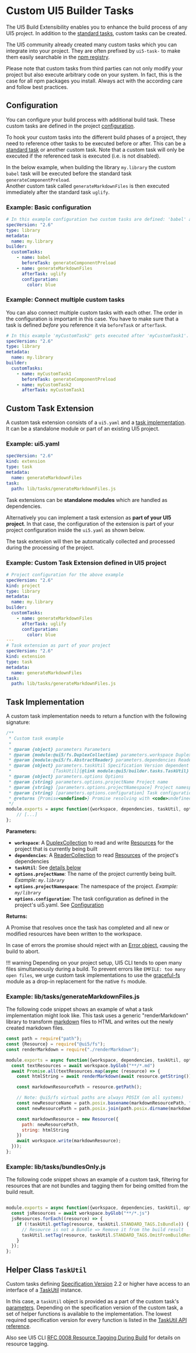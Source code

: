 # Custom UI5 Builder Tasks

The UI5 Build Extensibility enables you to enhance the build process of any UI5 project. In addition to the [standard tasks](../Builder.md#standard-tasks), custom tasks can be created.

The UI5 community already created many custom tasks which you can integrate into your project. They are often prefixed by `ui5-task-` to make them easily searchable in the [npm registry](https://www.npmjs.com/search?q=ui5-task-).

Please note that custom tasks from third parties can not only modify your project but also execute arbitrary code on your system. In fact, this is the case for all npm packages you install. Always act with the according care and follow best practices.

## Configuration

You can configure your build process with additional build task. These custom tasks are defined in the project [configuration](../Configuration.md).

To hook your custom tasks into the different build phases of a project, they need to reference other tasks to be executed before or after. This can be a [standard task](../Builder.md#standard-tasks) or another custom task. Note that a custom task will only be executed if the referenced task is executed (i.e. is not disabled).

In the below example, when building the library `my.library` the custom `babel` task will be executed before the standard task `generateComponentPreload`.  
Another custom task called `generateMarkdownFiles` is then executed immediately after the standard task `uglify`.

### Example: Basic configuration

````yaml
# In this example configuration two custom tasks are defined: 'babel' and 'generateMarkdownFiles'.
specVersion: "2.6"
type: library
metadata:
  name: my.library
builder:
  customTasks:
    - name: babel
      beforeTask: generateComponentPreload
    - name: generateMarkdownFiles
      afterTask: uglify
      configuration:
        color: blue
````

### Example: Connect multiple custom tasks

You can also connect multiple custom tasks with each other. The order in the configuration is important in this case. You have to make sure that a task is defined *before* you reference it via `beforeTask` or `afterTask`.

````yaml
# In this example 'myCustomTask2' gets executed after 'myCustomTask1'.
specVersion: "2.6"
type: library
metadata:
  name: my.library
builder:
  customTasks:
    - name: myCustomTask1
      beforeTask: generateComponentPreload
    - name: myCustomTask2
      afterTask: myCustomTask1
````

## Custom Task Extension

A custom task extension consists of a `ui5.yaml` and a [task implementation](#task-implementation). It can be a standalone module or part of an existing UI5 project.

### Example: ui5.yaml

````yaml
specVersion: "2.6"
kind: extension
type: task
metadata:
  name: generateMarkdownFiles
task:
  path: lib/tasks/generateMarkdownFiles.js
````

Task extensions can be **standalone modules** which are handled as dependencies.

Alternatively you can implement a task extension as **part of your UI5 project**.
In that case, the configuration of the extension is part of your project configuration inside the `ui5.yaml` as shown below.

The task extension will then be automatically collected and processed during the processing of the project.

### Example: Custom Task Extension defined in UI5 project

````yaml
# Project configuration for the above example
specVersion: "2.6"
kind: project
type: library
metadata:
  name: my.library
builder:
  customTasks:
    - name: generateMarkdownFiles
      afterTask: uglify
      configuration:
        color: blue
---
# Task extension as part of your project
specVersion: "2.6"
kind: extension
type: task
metadata:
  name: generateMarkdownFiles
task:
  path: lib/tasks/generateMarkdownFiles.js
````

## Task Implementation

A custom task implementation needs to return a function with the following signature:

````javascript
/**
 * Custom task example
 *
 * @param {object} parameters Parameters
 * @param {module:@ui5/fs.DuplexCollection} parameters.workspace DuplexCollection to read and write resources
 * @param {module:@ui5/fs.AbstractReader} parameters.dependencies ReaderCollection to read dependency resources
 * @param {object} parameters.taskUtil Specification Version dependent interface to a
 *                [TaskUtil]{@link module:@ui5/builder.tasks.TaskUtil} instance
 * @param {object} parameters.options Options
 * @param {string} parameters.options.projectName Project name
 * @param {string} [parameters.options.projectNamespace] Project namespace
 * @param {string} [parameters.options.configuration] Task configuration if given in ui5.yaml
 * @returns {Promise<undefined>} Promise resolving with <code>undefined</code> once data has been written or rejecting in case of an error
 */
module.exports = async function({workspace, dependencies, taskUtil, options}) {
	// [...]
};
````

**Parameters:**

- **`workspace`**: A [DuplexCollection](https://sap.github.io/ui5-tooling/v2/api/module-@ui5_fs.DuplexCollection.html) to read and write [Resources](https://sap.github.io/ui5-tooling/v2/api/module-@ui5_fs.Resource.html) for the project that is currently being built
- **`dependencies`**: A [ReaderCollection](https://sap.github.io/ui5-tooling/v2/api/module-@ui5_fs.ReaderCollection.html) to read [Resources](https://sap.github.io/ui5-tooling/v2/api/module-@ui5_fs.Resource.html) of the project's dependencies
- **`taskUtil`**: See [details below](https://sap.github.io/ui5-tooling/pages/extensibility/CustomTasks/#helper-class-taskutil)
- **`options.projectName`**: The name of the project currently being built. *Example: `my.library`*
- **`options.projectNamespace`**: The namespace of the project. *Example: `my/library`*
- **`options.configuration`**: The task configuration as defined in the project's ui5.yaml. See [Configuration](#Configuration)


**Returns:**

A Promise that resolves once the task has completed and all new or modified resources have been written to the workspace.

In case of errors the promise should reject with an [Error object](https://developer.mozilla.org/en-US/docs/Web/JavaScript/Reference/Global_Objects/Error/Error), causing the build to abort. 


!!! warning
    Depending on your project setup, UI5 CLI tends to open many files simultaneously during a build. To prevent errors like `EMFILE: too many open files`, we urge custom task implementations to use the [graceful-fs](https://github.com/isaacs/node-graceful-fs#readme) module as a drop-in replacement for the native `fs` module.

### Example: lib/tasks/generateMarkdownFiles.js

The following code snippet shows an example of what a task implementation might look like. This task uses a generic "renderMarkdown" library to transform [markdown](https://daringfireball.net/projects/markdown/) files to HTML and writes out the newly created markdown files.

````javascript
const path = require("path");
const {Resource} = require("@ui5/fs");
const renderMarkdown = require("./renderMarkdown");

module.exports = async function({workspace, dependencies, taskUtil, options}) {
  const textResources = await workspace.byGlob("**/*.md")
  await Promise.all(textResources.map(async (resource) => {
    const htmlString = await renderMarkdown(await resource.getString());

    const markdownResourcePath = resource.getPath();

    // Note: @ui5/fs virtual paths are always POSIX (on all systems)
    const newResourceName = path.posix.basename(markdownResourcePath, ".md") + ".html";
    const newResourcePath = path.posix.join(path.posix.dirname(markdownResourcePath), newResourceName);

    const markdownResource = new Resource({
      path: newResourcePath,
      string: htmlString
    })
    await workspace.write(markdownResource);
  }));
};
````

### Example: lib/tasks/bundlesOnly.js

The following code snippet shows an example of a custom task, filtering for resources that are not bundles and tagging them for being omitted from the build result.

````javascript

module.exports = async function({workspace, dependencies, taskUtil, options}) {
  const jsResources = await workspace.byGlob("**/*.js")
  jsResources.forEach((resource) => {
    if (!taskUtil.getTag(resource, taskUtil.STANDARD_TAGS.IsBundle)) {
      // Resource is not a Bundle => Remove it from the build result
      taskUtil.setTag(resource, taskUtil.STANDARD_TAGS.OmitFromBuildResult);
    }
  });
};
````

## Helper Class `TaskUtil`

Custom tasks defining [Specification Version](../Configuration.md#specification-versions) 2.2 or higher have access to an interface of a [TaskUtil](https://sap.github.io/ui5-tooling/v2/api/module-@ui5_builder.tasks.TaskUtil.html) instance.

In this case, a `taskUtil` object is provided as a part of the custom task's [parameters](#task-implementation). Depending on the specification version of the custom task, a set of helper functions is available to the implementation. The lowest required specification version for every function is listed in the [TaskUtil API reference](https://sap.github.io/ui5-tooling/v2/api/module-@ui5_builder.tasks.TaskUtil.html).

Also see UI5 CLI [RFC 0008 Resource Tagging During Build](https://github.com/SAP/ui5-tooling/blob/master/rfcs/0008-resource-tagging-during-build.md) for details on resource tagging.

